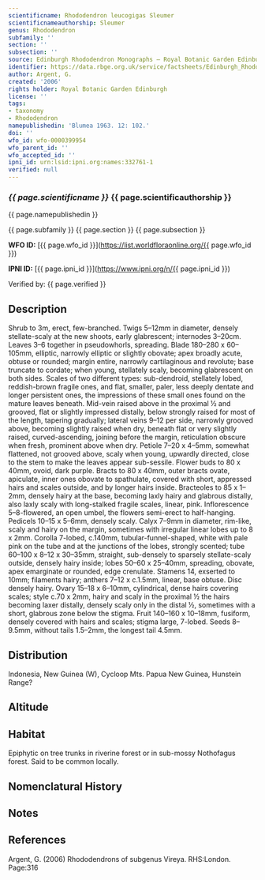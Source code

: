 ```yaml
---
scientificname: Rhododendron leucogigas Sleumer
scientificnameauthorship: Sleumer
genus: Rhododendron
subfamily: ''
section: ''
subsection: ''
source: Edinburgh Rhododendron Monographs – Royal Botanic Garden Edinburgh
identifier: https://data.rbge.org.uk/service/factsheets/Edinburgh_Rhododendron_Monographs.xhtml
author: Argent, G.
created: '2006'
rights holder: Royal Botanic Garden Edinburgh
license: ''
tags:
- taxonomy
- Rhododendron
namepublishedin: 'Blumea 1963. 12: 102.'
doi: ''
wfo_id: wfo-0000399954
wfo_parent_id: ''
wfo_accepted_id: ''
ipni_id: urn:lsid:ipni.org:names:332761-1
verified: null
---
```

### _{{ page.scientificname }}_ {{ page.scientificauthorship }}
 {{ page.namepublishedin }}

{{ page.subfamily }} {{ page.section }} {{ page.subsection }}

**WFO ID:** [{{ page.wfo_id }}](https://list.worldfloraonline.org/{{ page.wfo_id }})

**IPNI ID:** [{{ page.ipni_id }}](https://www.ipni.org/n/{{ page.ipni_id }})

Verified by: {{ page.verified }}



## Description
Shrub to 3m, erect, few-branched. Twigs 5–12mm in diameter, densely stellate-scaly at the new shoots, early glabrescent; internodes 3–20cm. Leaves 3–6 together in pseudowhorls, spreading. Blade 180–280 x 60–105mm, elliptic, narrowly elliptic or slightly obovate; apex broadly acute, obtuse or rounded; margin entire, narrowly cartil­aginous and revolute; base truncate to cordate; when young, stellately scaly, becoming glabrescent on both sides. Scales of two different types: sub-dendroid, stellately lobed, reddish-brown fragile ones, and flat, smaller, paler, less deeply dentate and longer persistent ones, the impressions of these small ones found on the mature leaves beneath. Mid-vein raised above in the proximal ½ and grooved, flat or slightly impressed distally, below strongly raised for most of the length, tapering gradually; lateral veins 9–12 per side, narrowly grooved above, becoming slightly raised when dry, beneath flat or very slightly raised, curved-ascending, joining before the margin, reticulation obscure when fresh, prominent above when dry. Petiole 7–20 x 4–5mm, somewhat flattened, not grooved above, scaly when young, upwardly directed, close to the stem to make the leaves appear sub-sessile. Flower buds to 80 x 40mm, ovoid, dark purple. Bracts to 80 x 40mm, outer bracts ovate, apiculate, inner ones obovate to spathulate, covered with short, appressed hairs and scales outside, and by longer hairs inside. Bract­e­oles to 85 x 1–2mm, densely hairy at the base, becoming laxly hairy and glabrous distally, also laxly scaly with long-stalked fragile scales, linear, pink. Inflor­escence 5–8-flowered, an open umbel, the flowers semi-erect to half-hanging. Pedicels 10–15 x 5–6mm, densely scaly. Calyx 7–9mm in diameter, rim-like, scaly and hairy on the margin, sometimes with irregular linear lobes up to 8 x 2mm. Corolla 7-lobed, c.140mm, tubular-funnel-shaped, white with pale pink on the tube and at the junctions of the lobes, strongly scented; tube 60–100 x 8–12 x 30–35mm, straight, sub-densely to sparsely stellate-scaly outside, densely hairy inside; lobes 50–60 x 25–40mm, spreading, obovate, apex emarginate or rounded, edge crenulate. Stamens 14, exserted to 10mm; filaments hairy; anthers 7–12 x c.1.5mm, linear, base obtuse. Disc densely hairy. Ovary 15–18 x 6–10mm, cylindrical, dense hairs covering scales; style c.70 x 2mm, hairy and scaly in the proximal ½ the hairs becoming laxer distally, densely scaly only in the distal ½, sometimes with a short, glabrous zone below the stigma. Fruit 140–160 x 10–18mm, fusiform, densely covered with hairs and scales; stigma large, 7-lobed. Seeds 8–9.5mm, without tails 1.5–2mm, the longest tail 4.5mm.

## Distribution
Indonesia, New Guinea (W), Cycloop Mts. Papua New Guinea, Hunstein Range?

## Altitude


## Habitat
Epiphytic on tree trunks in riverine forest or in sub-mossy Nothofagus forest. Said to be common locally.

## Nomenclatural History

                       
## Notes


## References

Argent, G. (2006) Rhododendrons of subgenus Vireya. RHS:London. Page:316
